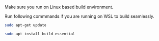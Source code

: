 Make sure you run on Linux based build environment.

Run following commmands if you are running on WSL to build seamlessly.

```bash
sudo apt-get update
```
```bash
sudo apt install build-essential
```
